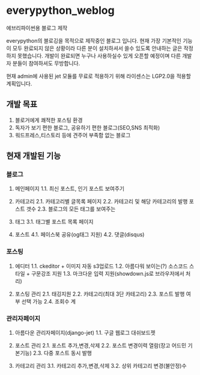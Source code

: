 # everypython_weblog
에브리파이썬용 블로그 제작

everypython의 블로깅을 목적으로 제작중인 블로그 입니다.
현재 가장 기본적인 기능이 모두 완료되지 않은 상황이라 다른 분이 설치하셔서 쓸수 있도록 안내하는 글은 작정하지 못했습니다.
개발이 완료되면 누구나 사용하실수 있게 오픈할 예정이며 다른 개발자 분들이 참여하셔도 무방합니다.

현재 admin에 사용된 jet 모듈를 무료로 적용하기 위해 라이센스는 LGP2.0을 적용할 계획입니다.

## 개발 목표
1. 블로거에게 쾌적한 포스팅 환경
2. 독자가 보기 편한 블로그, 공유하기 편한 블로그(SEO,SNS 최적화)
3. 워드프레스,티스토리 등에 견주어 부족함 없는 블로그

## 현재 개발된 기능
### 블로그
1. 메인페이지
1.1. 최신 포스트, 인기 포스트 보여주기

2. 카테고리
2.1. 카테고리별 글목록 페이지
2.2. 카테고리 및 해당 카테고리의 발행 포스트 갯수
2.3. 블로그의 모든 태그를 보여주는 

3. 태그
3.1. 태그별 포스트 목록 페이지

4. 포스트
4.1. 페이스북 공유(og태그 지원)
4.2. 댓글(disqus)

### 포스팅
1. 에디터
1.1. ckeditor + 이미지 자동 s3업로드
1.2. 아름다워 보이는(?) 소스코드 스타일 + 구문강조 지원
1.3. 마크다운 입력 지원(showdown.js로 브라우저에서 처리)

2. 포스팅 관리
2.1. 태깅지원
2.2. 카테고리(최대 3단 카테고리)
2.3. 포스트 발행 여부 선택 가능
2.4. 조회수 계

### 관리자페이지
1. 아름다운 관리자페이지(django-jet)
1.1. 구글 웹로그 대쉬보드젯

2. 포스트 관리
2.1. 포스트 추가,변경,삭제
2.2. 포스트 변경이력 열람(장고 어드민 기본기능)
2.3. 다중 포스트 동시 발행

3. 카테고리 관리
3.1. 카테고리 추가,변경,삭제
3.2. 상위 카테고리 변경(불안정)수









